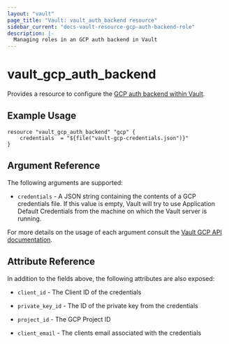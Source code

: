 ```yaml
---
layout: "vault"
page_title: "Vault: vault_auth_backend resource"
sidebar_current: "docs-vault-resource-gcp-auth-backend-role"
description: |-
  Managing roles in an GCP auth backend in Vault
---
```


# vault\_gcp\_auth\_backend

Provides a resource to configure the [GCP auth backend within Vault](https://www.vaultproject.io/docs/auth/gcp.html).

## Example Usage

```hcl
resource "vault_gcp_auth_backend" "gcp" {
    credentials  = "${file("vault-gcp-credentials.json")}"
}
```

## Argument Reference

The following arguments are supported:

* `credentials` - A JSON string containing the contents of a GCP credentials file. If this value is empty, Vault will try to use Application Default Credentials from the machine on which the Vault server is running.

For more details on the usage of each argument consult the [Vault GCP API documentation](https://www.vaultproject.io/api/auth/gcp/index.html#configure).

## Attribute Reference

In addition to the fields above, the following attributes are also exposed:

* `client_id` - The Client ID of the credentials

* `private_key_id` - The ID of the private key from the credentials

* `project_id` - The GCP Project ID

* `client_email` - The clients email associated with the credentials
